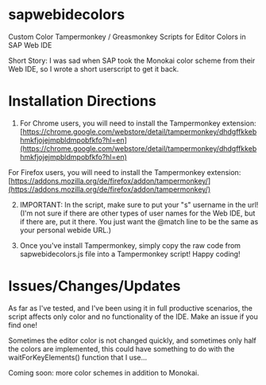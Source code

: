 # sapwebidecolors
Custom Color Tampermonkey / Greasmonkey Scripts for Editor Colors in SAP Web IDE

Short Story: I was sad when SAP took the Monokai color scheme from their Web IDE, so I wrote a short userscript to get it back.

# Installation Directions

1. For Chrome users, you will need to install the Tampermonkey extension:        
[https://chrome.google.com/webstore/detail/tampermonkey/dhdgffkkebhmkfjojejmpbldmpobfkfo?hl=en](https://chrome.google.com/webstore/detail/tampermonkey/dhdgffkkebhmkfjojejmpbldmpobfkfo?hl=en)    
     
For Firefox users, you will need to install the Tampermonkey extension:         
[https://addons.mozilla.org/de/firefox/addon/tampermonkey/](https://addons.mozilla.org/de/firefox/addon/tampermonkey/)

2. IMPORTANT: In the script, make sure to put your "s" username in the url!    
(I'm not sure if there are other types of user names for the Web IDE, but if there are, put it there. You just want the @match line to be the same as your personal webide URL.)

3. Once you've install Tampermonkey, simply copy the raw code from sapwebidecolors.js file into a Tampermonkey script! Happy coding!

# Issues/Changes/Updates
As far as I've tested, and I've been using it in full productive scenarios, the script affects only color and no functionality of the IDE. Make an issue if you find one!

Sometimes the editor color is not changed quickly, and sometimes only half the colors are implemented, this could have something to do with the waitForKeyElements() function that I use...

Coming soon: more color schemes in addition to Monokai.
